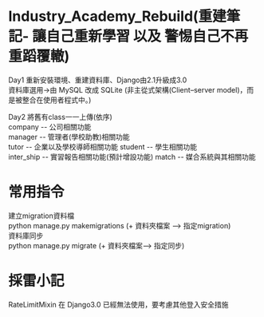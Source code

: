 # Industry_Academy_Rebuild(重建筆記- 讓自己重新學習 以及 警惕自己不再重蹈覆轍)
  Day1 重新安裝環境、重建資料庫、Django由2.1升級成3.0  
    資料庫選用->由 MySQL 改成 SQLite (非主從式架構(Client–server model)，而是被整合在使用者程式中。)
  
  Day2 將舊有class一一上傳(依序)  
    company -- 公司相關功能  
    manager -- 管理者(學校助教)相關功能  
    tutor -- 企業以及學校導師相關功能 
    student -- 學生相關功能  
    inter_ship -- 實習報告相關功能(預計增設功能)
    match -- 媒合系統與其相關功能

# 常用指令
  建立migration資料檔   
    python manage.py makemigrations (+ 資料夾檔案 --> 指定migration)  
  資料庫同步  
    python manage.py migrate (+ 資料夾檔案--> 指定同步)  

# 採雷小記
  RateLimitMixin 在 Django3.0 已經無法使用，要考慮其他登入安全措施  
